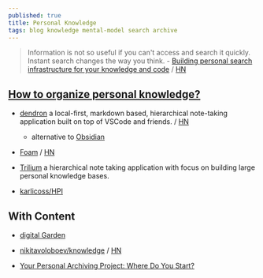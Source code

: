 ```yaml
---
published: true
title: Personal Knowledge
tags: blog knowledge mental-model search archive
---
```

> Information is not so useful if you can't access and search it quickly. Instant search changes the way you think. - [Building personal search infrastructure for your knowledge and code](https://beepb00p.xyz/pkm-search.html) / [HN](https://news.ycombinator.com/item?id=22160572)

## [How to organize personal knowledge?](https://news.ycombinator.com/item?id=17892731)

- [dendron](https://www.dendron.so/) a local-first, markdown based, hierarchical note-taking application built on top of VSCode and friends. / [HN](https://news.ycombinator.com/item?id=26491764)
	- alternative to [Obsidian](https://obsidian.md/)
- [Foam](https://foambubble.github.io/foam/) / [HN](https://news.ycombinator.com/item?id=25760066)
- [Trilium](https://github.com/zadam/trilium) a hierarchical note taking application with focus on building large personal knowledge bases.

- [karlicoss/HPI](https://github.com/karlicoss/HPI) 

## With Content
- [digital Garden](https://github.com/elsenm/digital-garden)
- [nikitavoloboev/knowledge](https://github.com/nikitavoloboev/knowledge/blob/master/SUMMARY.md) / [HN](https://news.ycombinator.com/item?id=21332957)

- [Your Personal Archiving Project: Where Do You Start?](https://blogs.loc.gov/thesignal/2016/05/how-to-begin-a-personal-archiving-project/)